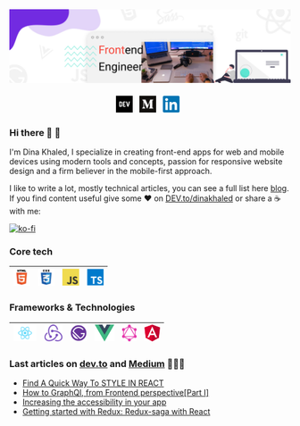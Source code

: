 ![Banner](https://github.com/Dinakhaled/Dinakhaled/blob/main/images/gh-banner.png)
---
<p align='center'>
<a href="https://dev.to/dinakhaled" target="_blank"><img height="30" src="https://github.com/Dinakhaled/Dinakhaled/blob/main/images/dev-community.png"></a>&nbsp;&nbsp;
<a href="https://medium.com/@dina-elghndour" target="_blank"><img height="30" src="https://github.com/Dinakhaled/Dinakhaled/blob/main/images/medium.png?raw=true"></a>&nbsp;&nbsp;
<a href="https://linkedin.com/in/dina-elghndour" target="_blank"><img height="30" src="https://github.com/Dinakhaled/Dinakhaled/blob/main/images/linkedin.png?raw=true"></a>&nbsp;&nbsp;
</p>
    
### Hi there 👋 🐧

I'm Dina Khaled, I specialize in creating front-end apps for web and mobile devices using modern tools and concepts, passion for responsive website design and a firm believer in the mobile-first approach.

I like to write a lot, mostly technical articles, you can see a full list here [blog](https://medium.com/@dina.elghndour). If you find content useful give some ♥  on [DEV.to/dinakhaled](https://dev.to/dinakhaled) or share a ☕️ with me:

[![ko-fi](https://www.ko-fi.com/img/githubbutton_sm.svg)](https://ko-fi.com/dinakhaled)


### Core tech

| <img height="30" src="https://github.com/Dinakhaled/Dinakhaled/blob/main/images/html5.png?raw=true">  | <img height="30" src="https://github.com/Dinakhaled/Dinakhaled/blob/main/images/css.png?raw=true">  | <img height="30" src="https://github.com/Dinakhaled/Dinakhaled/blob/main/images/javascript.png?raw=true">  | <img height="30" src="https://github.com/Dinakhaled/Dinakhaled/blob/main/images/typescript.png?raw=true">  | 
|---|---|---|---|

### Frameworks & Technologies

| <img height="30" src="https://github.com/Dinakhaled/Dinakhaled/blob/main/images/react.png?raw=true">  | <img height="30" src="https://github.com/Dinakhaled/Dinakhaled/blob/main/images/redux.png?raw=true">  | <img height="30" src="https://github.com/Dinakhaled/Dinakhaled/blob/main/images/gatsby.png?raw=true">  | <img height="30" src="https://github.com/Dinakhaled/Dinakhaled/blob/main/images/vue.png?raw=true">  | <img height="30" src="https://github.com/Dinakhaled/Dinakhaled/blob/main/images/graphql.png?raw=true">  | <img height="30" src="https://github.com/Dinakhaled/Dinakhaled/blob/main/images/angular.png?raw=true">  
|---|---|---|---|---|---|


### Last articles on [dev.to](https://dev.to/dinakhaled) and [Medium](https://medium.com/@dina-elghndour) 👨🏼‍💻

<!-- BLOG-POST-LIST:START -->
- [Find A Quick Way To STYLE IN REACT](https://dev.to/dinakhaled/find-a-quick-way-to-styling-in-react-94a)
- [How to GraphQl, from Frontend perspective[Part I]](https://dina-elghndour.medium.com/how-to-graphql-from-frontend-perspective-part-i-3e4a5c2e4ad)
- [Increasing the accessibility in your app](https://dina-elghndour.medium.com/increasing-the-accessibility-in-your-app-4a2d5e59c129)
- [Getting started with Redux: Redux-saga with React](https://dina-elghndour.medium.com/getting-started-with-redux-redux-saga-with-react-5c36e4ccee6f)
<!-- BLOG-POST-LIST:END -->


<!--
**Dinakhaled/Dinakhaled** is a ✨ _special_ ✨ repository because its `README.md` (this file) appears on your GitHub profile.

Here are some ideas to get you started:

- 🔭 I’m currently working on ...
- 🌱 I’m currently learning ...
- 👯 I’m looking to collaborate on ...
- 🤔 I’m looking for help with ...
- 💬 Ask me about ...
- 📫 How to reach me: ...
- 😄 Pronouns: ...
- ⚡ Fun fact: ...
-->
